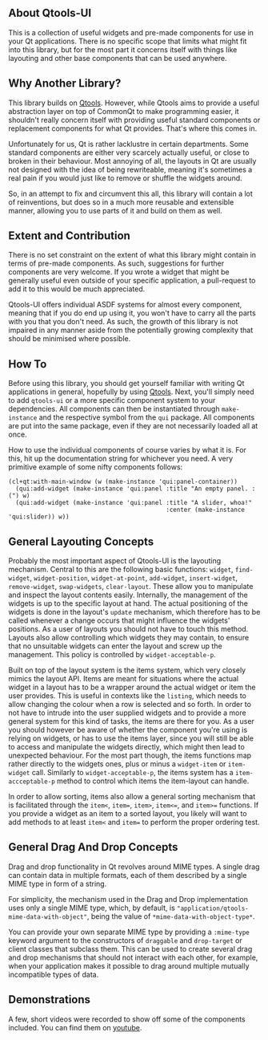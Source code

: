 ## About Qtools-UI
This is a collection of useful widgets and pre-made components for use in your Qt applications. There is no specific scope that limits what might fit into this library, but for the most part it concerns itself with things like layouting and other base components that can be used anywhere.

## Why Another Library?
This library builds on [Qtools](https://shinmera.github.io/qtools). However, while Qtools aims to provide a useful abstraction layer on top of CommonQt to make programming easier, it shouldn't really concern itself with providing useful standard components or replacement components for what Qt provides. That's where this comes in.

Unfortunately for us, Qt is rather lacklustre in certain departments. Some standard components are either very scarcely actually useful, or close to broken in their behaviour. Most annoying of all, the layouts in Qt are usually not designed with the idea of being rewriteable, meaning it's sometimes a real pain if you would just like to remove or shuffle the widgets around.

So, in an attempt to fix and circumvent this all, this library will contain a lot of reinventions, but does so in a much more reusable and extensible manner, allowing you to use parts of it and build on them as well.

## Extent and Contribution
There is no set constraint on the extent of what this library might contain in terms of pre-made components. As such, suggestions for further components are very welcome. If you wrote a widget that might be generally useful even outside of your specific application, a pull-request to add it to this would be much appreciated.

Qtools-UI offers individual ASDF systems for almost every component, meaning that if you do end up using it, you won't have to carry all the parts with you that you don't need. As such, the growth of this library is not impaired in any manner aside from the potentially growing complexity that should be minimised where possible.

## How To
Before using this library, you should get yourself familiar with writing Qt applications in general, hopefully by using [Qtools](https://shinmera.github.io/qtools). Next, you'll simply need to add `qtools-ui` or a more specific component system to your dependencies. All components can then be instantiated through `make-instance` and the respective symbol from the `qui` package. All components are put into the same package, even if they are not necessarily loaded all at once.

How to use the individual components of course varies by what it is. For this, hit up the documentation string for whichever you need. A very primitive example of some nifty components follows:

    (cl+qt:with-main-window (w (make-instance 'qui:panel-container))
      (qui:add-widget (make-instance 'qui:panel :title "An empty panel. :(") w)
      (qui:add-widget (make-instance 'qui:panel :title "A slider, whoa!"
                                                :center (make-instance 'qui:slider)) w))

## General Layouting Concepts
Probably the most important aspect of Qtools-UI is the layouting mechanism. Central to this are the following basic functions: `widget`, `find-widget`, `widget-position`, `widget-at-point`, `add-widget`, `insert-widget`, `remove-widget`, `swap-widgets`, `clear-layout`. These allow you to manipulate and inspect the layout contents easily. Internally, the management of the widgets is up to the specific layout at hand. The actual positioning of the widgets is done in the layout's `update` mechanism, which therefore has to be called whenever a change occurs that might influence the widgets' positions. As a user of layouts you should not have to touch this method. Layouts also allow controlling which widgets they may contain, to ensure that no unsuitable widgets can enter the layout and screw up the management. This policy is controlled by `widget-acceptable-p`.

Built on top of the layout system is the items system, which very closely mimics the layout API. Items are meant for situations where the actual widget in a layout has to be a wrapper around the actual widget or item the user provides. This is useful in contexts like the `listing`, which needs to allow changing the colour when a row is selected and so forth. In order to not have to intrude into the user supplied widgets and to provide a more general system for this kind of tasks, the items are there for you. As a user you should however be aware of whether the component you're using is relying on widgets, or has to use the items layer, since you will still be able to access and manipulate the widgets directly, which might then lead to unexpected behaviour. For the most part though, the items functions map rather directly to the widgets ones, plus or minus a `widget-item` or `item-widget` call. Similarly to `widget-acceptable-p`, the items system has a `item-accceptable-p` method to control which items the item-layout can handle.

In order to allow sorting, items also allow a general sorting mechanism that is facilitated through the `item<`, `item=`, `item>`, `item<=`, and `item>=` functions. If you provide a widget as an item to a sorted layout, you likely will want to add methods to at least `item<` and `item=` to perform the proper ordering test.

## General Drag And Drop Concepts
Drag and drop functionality in Qt revolves around MIME types. A single drag can contain data in multiple formats, each of them described by a single MIME type in form of a string.

For simplicity, the mechanism used in the Drag and Drop implementation uses only a single MIME type, which, by default, is `"application/qtools-mime-data-with-object"`, being the value of `*mime-data-with-object-type*`.

You can provide your own separate MIME type by providing a `:mime-type` keyword argument to the constructors of `draggable` and `drop-target` or client classes that subclass them. This can be used to create several drag and drop mechanisms that should not interact with each other, for example, when your application makes it possible to drag around multiple mutually incompatible types of data.

## Demonstrations
A few, short videos were recorded to show off some of the components included. You can find them on [youtube](https://www.youtube.com/playlist?list=PLkDl6Irujx9Mh3BWdBmt4JtIrwYgihTWp).
